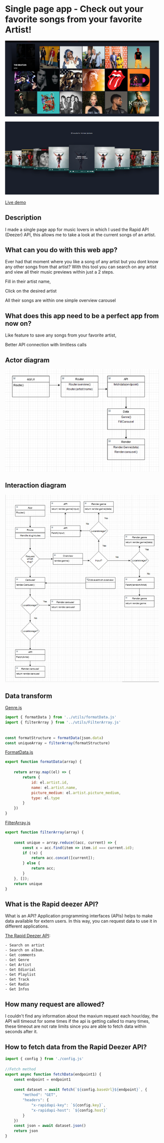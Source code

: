 # Single page app - Check out your favorite songs from your favorite Artist!


![image](https://raw.githubusercontent.com/RowinRuizendaal/web-app-from-scratch-2021/master/assets/documentation/home.jpg)

![image](https://raw.githubusercontent.com/RowinRuizendaal/web-app-from-scratch-2021/master/assets/documentation/teaser.png)


[Live demo](https://rowinruizendaal.github.io/web-app-from-scratch-2021/)


## Description

I made a single page app for music lovers in which I used the Rapid API (Deezer) API, this allows me to take a look at the current songs of an artist. 


## What can you do with this web app?

Ever had that moment where you like a song of any artist but you dont know any other songs from that artist? With this tool you can search on any artist and view all their music previews within just a 2 steps.

Fill in their artist name,

Click on the desired artist

All their songs are within one simple overview carousel



## What does this app need to be a perfect app from now on?

Like feature to save any songs from your favorite artist,

Better API connection with limitless calls




## Actor diagram 

![actor](https://raw.githubusercontent.com/RowinRuizendaal/web-app-from-scratch-2021/master/assets/documentation/Actor.png)

## Interaction diagram

![actor](https://raw.githubusercontent.com/RowinRuizendaal/web-app-from-scratch-2021/master/assets/documentation/Interaction-diagram.png)


## Data transform

[Genre.js](https://github.com/RowinRuizendaal/web-app-from-scratch-2021/blob/master/js/modules/genre/genre.js#L48-L49)

```js
import { formatData } from '../utils/formatData.js'
import { filterArray } from '../utils/FilterArray.js'


const formatStructure = formatData(json.data)
const uniqueArray = filterArray(formatStructure)

```

[FormatData.js](https://github.com/RowinRuizendaal/web-app-from-scratch-2021/blob/master/js/modules/utils/formatData.js)
```js
export function formatData(array) {

    return array.map((el) => {
        return {
            id: el.artist.id,
            name: el.artist.name,
            picture_medium: el.artist.picture_medium,
            type: el.type
        }
    })
}
```

[FilterArray.js](https://github.com/RowinRuizendaal/web-app-from-scratch-2021/blob/master/js/modules/utils/FilterArray.js)


```js
export function filterArray(array) {

    const unique = array.reduce((acc, current) => {
        const x = acc.find(item => item.id === current.id);
        if (!x) {
            return acc.concat([current]);
        } else {
            return acc;
        }
    }, []);
    return unique
}
```


## What is the Rapid deezer API?

What is an API? Application programming interfaces (APIs) helps to make data available for extern users. In this way, you can request data to use it in different applications.

[The Rapid Deezer API](https://rapidapi.com/deezerdevs/api/deezer-1):

    - Search on artist
    - Search on album.
    - Get comments
    - Get Genre
    - Get Artist
    - Get Ediorial
    - Get Playlist
    - Get Track
    - Get Radio
    - Get Infos

## How many request are allowed?

I couldn't find any information about the maxium request each hour/day, the API will timeout for some times if the api is getting called to many times, these timeout are not rate limits since you are able to fetch data within seconds after it.


## How to fetch data from the Rapid Deezer API?

```js
import { config } from './config.js'

//Fetch method
export async function fetchData(endpoint1) {
    const endpoint = endpoint1

    const dataset = await fetch(`${config.baseUrl}${endpoint}`, {
        "method": "GET",
        "headers": {
            "x-rapidapi-key": `${config.key}`,
            "x-rapidapi-host": `${config.host}`
        }
    })
    const json = await dataset.json()
    return json
}


```
